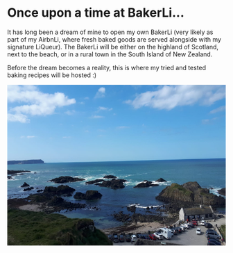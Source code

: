 # Once upon a time at BakerLi...

It has long been a dream of mine to open my own BakerLi (very likely as part of my AirbnLi, where fresh baked goods are served alongside with my signature LiQueur). The BakerLi will be either on the highland of Scotland, next to the beach, or in a rural town in the South Island of New Zealand.

Before the dream becomes a reality, this is where my tried and tested baking recipes will be hosted :)

<img src="giantcauseway.jpg" width="900" height="370" align="left">
